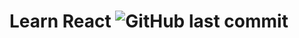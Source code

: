# Learn React  ![GitHub last commit](https://img.shields.io/github/last-commit/chengzao/react-demo)
